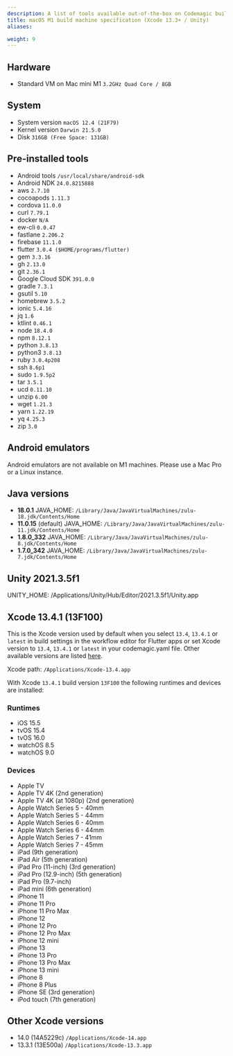 ```yaml
---
description: A list of tools available out-of-the-box on Codemagic build machines.
title: macOS M1 build machine specification (Xcode 13.3+ / Unity)
aliases:

weight: 9
---
```


## Hardware

- Standard VM on Mac mini M1 `3.2GHz Quad Core / 8GB`

## System

- System version `macOS 12.4 (21F79)`
- Kernel version `Darwin 21.5.0`
- Disk `316GB (Free Space: 131GB)`

## Pre-installed tools

- Android tools `/usr/local/share/android-sdk`
- Android NDK `24.0.8215888`
- aws `2.7.10`
- cocoapods `1.11.3`
- cordova `11.0.0`
- curl `7.79.1`
- docker `N/A`
- ew-cli `0.0.47`
- fastlane `2.206.2`
- firebase `11.1.0`
- flutter `3.0.4 ($HOME/programs/flutter)`
- gem `3.3.16`
- gh `2.13.0`
- git `2.36.1`
- Google Cloud SDK `391.0.0`
- gradle `7.3.1`
- gsutil `5.10`
- homebrew `3.5.2`
- ionic `5.4.16`
- jq `1.6`
- ktlint `0.46.1`
- node `18.4.0`
- npm `8.12.1`
- python `3.8.13`
- python3 `3.8.13`
- ruby `3.0.4p208`
- ssh `8.6p1`
- sudo `1.9.5p2`
- tar `3.5.1`
- ucd `0.11.10`
- unzip `6.00`
- wget `1.21.3`
- yarn `1.22.19`
- yq `4.25.3`
- zip `3.0`

## Android emulators

Android emulators are not available on M1 machines. Please use a Mac Pro or a Linux instance.

## Java versions

- **18.0.1** JAVA_HOME: `/Library/Java/JavaVirtualMachines/zulu-18.jdk/Contents/Home`
- **11.0.15** (default) JAVA_HOME: `/Library/Java/JavaVirtualMachines/zulu-11.jdk/Contents/Home`
- **1.8.0_332** JAVA_HOME: `/Library/Java/JavaVirtualMachines/zulu-8.jdk/Contents/Home`
- **1.7.0_342** JAVA_HOME: `/Library/Java/JavaVirtualMachines/zulu-7.jdk/Contents/Home`

## Unity 2021.3.5f1

UNITY_HOME: /Applications/Unity/Hub/Editor/2021.3.5f1/Unity.app

## Xcode 13.4.1 (13F100)

This is the Xcode version used by default when you select `13.4`, `13.4.1` or `latest` in build settings in the workflow 
editor for Flutter apps or set Xcode version to `13.4`, `13.4.1` or `latest` in your codemagic.yaml file.
Other available versions are listed [here](#other-xcode-versions).

Xcode path: `/Applications/Xcode-13.4.app`

With Xcode `13.4.1` build version `13F100` the following runtimes and devices are installed:

### Runtimes

- iOS 15.5
- tvOS 15.4
- tvOS 16.0
- watchOS 8.5
- watchOS 9.0

### Devices

- Apple TV
- Apple TV 4K (2nd generation)
- Apple TV 4K (at 1080p) (2nd generation)
- Apple Watch Series 5 - 40mm
- Apple Watch Series 5 - 44mm
- Apple Watch Series 6 - 40mm
- Apple Watch Series 6 - 44mm
- Apple Watch Series 7 - 41mm
- Apple Watch Series 7 - 45mm
- iPad (9th generation)
- iPad Air (5th generation)
- iPad Pro (11-inch) (3rd generation)
- iPad Pro (12.9-inch) (5th generation)
- iPad Pro (9.7-inch)
- iPad mini (6th generation)
- iPhone 11
- iPhone 11 Pro
- iPhone 11 Pro Max
- iPhone 12
- iPhone 12 Pro
- iPhone 12 Pro Max
- iPhone 12 mini
- iPhone 13
- iPhone 13 Pro
- iPhone 13 Pro Max
- iPhone 13 mini
- iPhone 8
- iPhone 8 Plus
- iPhone SE (3rd generation)
- iPod touch (7th generation)

## Other Xcode versions

- 14.0 (14A5229c) `/Applications/Xcode-14.app`
- 13.3.1 (13E500a) `/Applications/Xcode-13.3.app`
